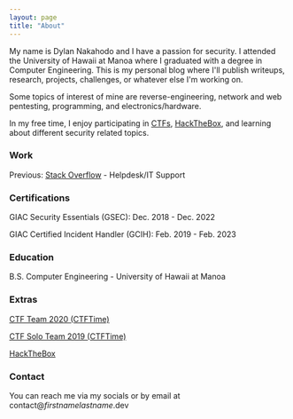 ```yaml
---
layout: page
title: "About"
---
```


My name is Dylan Nakahodo and I have a passion for security. I attended the University of Hawaii at Manoa where I graduated with a degree in Computer Engineering. This is my personal blog where I'll publish writeups, research, projects, challenges, or whatever else I'm working on.

Some topics of interest of mine are reverse-engineering, network and web pentesting, programming, and electronics/hardware.

In my free time, I enjoy participating in [CTFs](https://ctfd.io/whats-a-ctf/), [HackTheBox](https://www.hackthebox.eu/), and learning about different security related topics.

### Work
Previous: [Stack Overflow](https://stackoverflow.com/) - Helpdesk/IT Support

### Certifications
GIAC Security Essentials (GSEC): Dec. 2018 - Dec. 2022

GIAC Certified Incident Handler (GCIH): Feb. 2019 - Feb. 2023

### Education
B.S. Computer Engineering - University of Hawaii at Manoa

### Extras
[CTF Team 2020 (CTFTime)](https://ctftime.org/team/106764)

[CTF Solo Team 2019 (CTFTime)](https://ctftime.org/team/62698)


[HackTheBox](https://www.hackthebox.eu/profile/35547)

### Contact
You can reach me via my socials or by email at contact@_firstnamelastname_.dev
